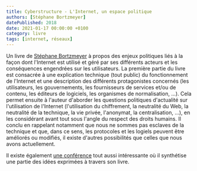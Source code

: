 ```yaml
---
title: Cyberstructure - L'Internet, un espace politique
authors: [Stéphane Bortzmeyer]
datePublished: 2018
date: 2021-01-17 00:00:00 +0100
category: livre
tags: [internet, réseaux]
---
```

Un livre de [Stéphane Bortzmeyer](https://fr.wikipedia.org/wiki/St%C3%A9phane_Bortzmeyer) à propos des enjeux politiques liés à la façon dont l'Internet est utilisé et géré par ses différents acteurs et les conséquences engendrées sur les utilisateurs. La première partie du livre est consacrée à une explication technique (tout public) du fonctionnement de l'Internet et une description des différents protagonistes concernés (les utilisateurs, les gouvernements, les fournisseurs de services et/ou de contenu, les éditeurs de logiciels, les organismes de normalisation, ...). Cela permet ensuite à l'auteur d'aborder les questions politiques d'actualité sur l'utilisation de l'Internet (l'utilisation du chiffrement, la neutralité du Web, la neutralité de la technique, la vie privée, l'anonymat, la centralisation, ...), en les considérant avant tout sous l'angle du respect des droits humains. Il conclu en rappelant notamment que nous ne sommes pas esclaves de la technique et que, dans ce sens, les protocoles et les logiels peuvent être améliorés ou modifiés, il existe d'autres possibilités que celles que nous avons actuellement.

Il existe également [une conférence](https://www.youtube.com/watch?v=zebUYrjIj2Y) tout aussi intéressante où il synthétise une partie des idées exprimées à travers son livre.
